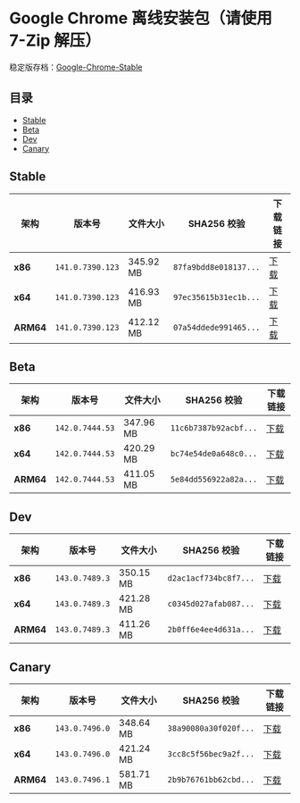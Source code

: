 # Google Chrome 离线安装包（请使用 7-Zip 解压）
稳定版存档：[Google-Chrome-Stable](https://github.com/wuyangdaily/chrome_installer/releases)

## 目录

- [Stable](#stable)
- [Beta](#beta)
- [Dev](#dev)
- [Canary](#canary)

## Stable

| 架构 | 版本号 | 文件大小 | SHA256 校验 | 下载链接 |
|------|--------|----------|-------------|----------|
| **x86** | `141.0.7390.123` | 345.92 MB | `87fa9bdd8e018137...` | [下载](https://dl.google.com/release2/chrome/acopmdg6vfozrcmx5634d4wvicra_141.0.7390.123/141.0.7390.123_chrome_installer_uncompressed.exe) |
| **x64** | `141.0.7390.123` | 416.93 MB | `97ec35615b31ec1b...` | [下载](https://dl.google.com/release2/chrome/adjsb3iilfaqd6frclcpo67wthmq_141.0.7390.123/141.0.7390.123_chrome_installer_uncompressed.exe) |
| **ARM64** | `141.0.7390.123` | 412.12 MB | `07a54ddede991465...` | [下载](https://dl.google.com/release2/chrome/adaapdxca5nxq4zi4iivl2kzba3q_141.0.7390.123/141.0.7390.123_chrome_installer_uncompressed.exe) |

## Beta

| 架构 | 版本号 | 文件大小 | SHA256 校验 | 下载链接 |
|------|--------|----------|-------------|----------|
| **x86** | `142.0.7444.53` | 347.96 MB | `11c6b7387b92acbf...` | [下载](https://dl.google.com/release2/chrome/ad7dbspr64to7fitt5je6ij3j5da_142.0.7444.53/142.0.7444.53_chrome_installer_uncompressed.exe) |
| **x64** | `142.0.7444.53` | 420.29 MB | `bc74e54de0a648c0...` | [下载](https://dl.google.com/release2/chrome/j55mio777yeks7mgidrn7tndoe_142.0.7444.53/142.0.7444.53_chrome_installer_uncompressed.exe) |
| **ARM64** | `142.0.7444.53` | 411.05 MB | `5e84dd556922a82a...` | [下载](https://dl.google.com/release2/chrome/adedhhtzr4biqqh4toonaou3cgea_142.0.7444.53/142.0.7444.53_chrome_installer_uncompressed.exe) |

## Dev

| 架构 | 版本号 | 文件大小 | SHA256 校验 | 下载链接 |
|------|--------|----------|-------------|----------|
| **x86** | `143.0.7489.3` | 350.15 MB | `d2ac1acf734bc8f7...` | [下载](https://dl.google.com/release2/chrome/ac5hk6ieadvgphtqck7ygiavgx4a_143.0.7489.3/143.0.7489.3_chrome_installer_uncompressed.exe) |
| **x64** | `143.0.7489.3` | 421.28 MB | `c0345d027afab087...` | [下载](https://dl.google.com/release2/chrome/oplmb3fhim7dd2dpoekwlg7xgu_143.0.7489.3/143.0.7489.3_chrome_installer_uncompressed.exe) |
| **ARM64** | `143.0.7489.3` | 411.26 MB | `2b0ff6e4ee4d631a...` | [下载](https://dl.google.com/release2/chrome/ada33tzqip6pvid6p6gxbj2w6qqa_143.0.7489.3/143.0.7489.3_chrome_installer_uncompressed.exe) |

## Canary

| 架构 | 版本号 | 文件大小 | SHA256 校验 | 下载链接 |
|------|--------|----------|-------------|----------|
| **x86** | `143.0.7496.0` | 348.64 MB | `38a90080a30f020f...` | [下载](https://dl.google.com/release2/chrome/adg4cgqqsv2pmrvwbv74rdjingoq_143.0.7496.0/143.0.7496.0_chrome_installer_uncompressed.exe) |
| **x64** | `143.0.7496.0` | 421.24 MB | `3cc8c5f56bec9a2f...` | [下载](https://dl.google.com/release2/chrome/adtsclyd6aetqmozmftq4ulmsofa_143.0.7496.0/143.0.7496.0_chrome_installer_uncompressed.exe) |
| **ARM64** | `143.0.7496.1` | 581.71 MB | `2b9b76761bb62cbd...` | [下载](https://dl.google.com/release2/chrome/actyyts3t2p3iwqkarvfclow5nnq_143.0.7496.1/143.0.7496.1_chrome_installer_uncompressed.exe) |

